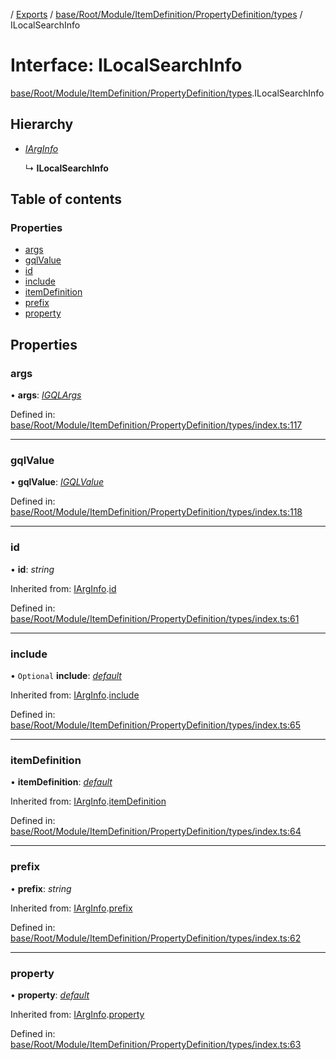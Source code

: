[](../README.md) / [Exports](../modules.md) / [base/Root/Module/ItemDefinition/PropertyDefinition/types](../modules/base_root_module_itemdefinition_propertydefinition_types.md) / ILocalSearchInfo

# Interface: ILocalSearchInfo

[base/Root/Module/ItemDefinition/PropertyDefinition/types](../modules/base_root_module_itemdefinition_propertydefinition_types.md).ILocalSearchInfo

## Hierarchy

* [*IArgInfo*](base_root_module_itemdefinition_propertydefinition_types.iarginfo.md)

  ↳ **ILocalSearchInfo**

## Table of contents

### Properties

- [args](base_root_module_itemdefinition_propertydefinition_types.ilocalsearchinfo.md#args)
- [gqlValue](base_root_module_itemdefinition_propertydefinition_types.ilocalsearchinfo.md#gqlvalue)
- [id](base_root_module_itemdefinition_propertydefinition_types.ilocalsearchinfo.md#id)
- [include](base_root_module_itemdefinition_propertydefinition_types.ilocalsearchinfo.md#include)
- [itemDefinition](base_root_module_itemdefinition_propertydefinition_types.ilocalsearchinfo.md#itemdefinition)
- [prefix](base_root_module_itemdefinition_propertydefinition_types.ilocalsearchinfo.md#prefix)
- [property](base_root_module_itemdefinition_propertydefinition_types.ilocalsearchinfo.md#property)

## Properties

### args

• **args**: [*IGQLArgs*](gql_querier.igqlargs.md)

Defined in: [base/Root/Module/ItemDefinition/PropertyDefinition/types/index.ts:117](https://github.com/onzag/itemize/blob/28218320/base/Root/Module/ItemDefinition/PropertyDefinition/types/index.ts#L117)

___

### gqlValue

• **gqlValue**: [*IGQLValue*](gql_querier.igqlvalue.md)

Defined in: [base/Root/Module/ItemDefinition/PropertyDefinition/types/index.ts:118](https://github.com/onzag/itemize/blob/28218320/base/Root/Module/ItemDefinition/PropertyDefinition/types/index.ts#L118)

___

### id

• **id**: *string*

Inherited from: [IArgInfo](base_root_module_itemdefinition_propertydefinition_types.iarginfo.md).[id](base_root_module_itemdefinition_propertydefinition_types.iarginfo.md#id)

Defined in: [base/Root/Module/ItemDefinition/PropertyDefinition/types/index.ts:61](https://github.com/onzag/itemize/blob/28218320/base/Root/Module/ItemDefinition/PropertyDefinition/types/index.ts#L61)

___

### include

• `Optional` **include**: [*default*](../classes/base_root_module_itemdefinition_include.default.md)

Inherited from: [IArgInfo](base_root_module_itemdefinition_propertydefinition_types.iarginfo.md).[include](base_root_module_itemdefinition_propertydefinition_types.iarginfo.md#include)

Defined in: [base/Root/Module/ItemDefinition/PropertyDefinition/types/index.ts:65](https://github.com/onzag/itemize/blob/28218320/base/Root/Module/ItemDefinition/PropertyDefinition/types/index.ts#L65)

___

### itemDefinition

• **itemDefinition**: [*default*](../classes/base_root_module_itemdefinition.default.md)

Inherited from: [IArgInfo](base_root_module_itemdefinition_propertydefinition_types.iarginfo.md).[itemDefinition](base_root_module_itemdefinition_propertydefinition_types.iarginfo.md#itemdefinition)

Defined in: [base/Root/Module/ItemDefinition/PropertyDefinition/types/index.ts:64](https://github.com/onzag/itemize/blob/28218320/base/Root/Module/ItemDefinition/PropertyDefinition/types/index.ts#L64)

___

### prefix

• **prefix**: *string*

Inherited from: [IArgInfo](base_root_module_itemdefinition_propertydefinition_types.iarginfo.md).[prefix](base_root_module_itemdefinition_propertydefinition_types.iarginfo.md#prefix)

Defined in: [base/Root/Module/ItemDefinition/PropertyDefinition/types/index.ts:62](https://github.com/onzag/itemize/blob/28218320/base/Root/Module/ItemDefinition/PropertyDefinition/types/index.ts#L62)

___

### property

• **property**: [*default*](../classes/base_root_module_itemdefinition_propertydefinition.default.md)

Inherited from: [IArgInfo](base_root_module_itemdefinition_propertydefinition_types.iarginfo.md).[property](base_root_module_itemdefinition_propertydefinition_types.iarginfo.md#property)

Defined in: [base/Root/Module/ItemDefinition/PropertyDefinition/types/index.ts:63](https://github.com/onzag/itemize/blob/28218320/base/Root/Module/ItemDefinition/PropertyDefinition/types/index.ts#L63)
